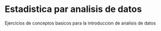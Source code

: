 # Estadistica par analisis de datos
 Ejercicios de conceptos basicos para la introduccion de analisis de datos
